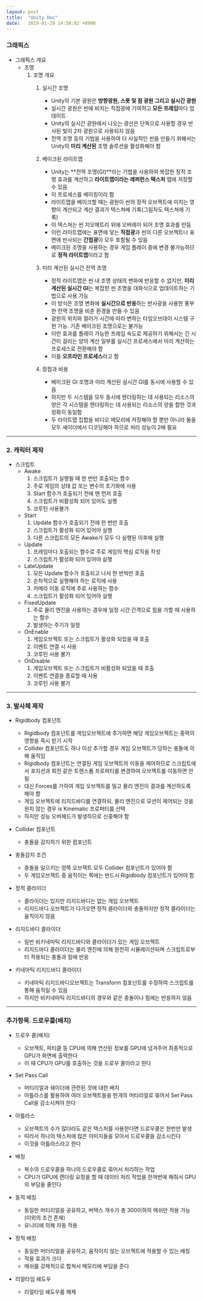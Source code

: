 ```yaml
---
layout: post
title:  "Unity Doc"
date:   2019-01-29 14:58:02 +0900
---
```


### 그래픽스
* 그래픽스 개요
	- 조명
		1. 조명 개요
			1. 실시간 조명
				- Unity의 기본 광원은 **방향광원, 스폿 및 점 광원 그리고 실시간 광원**
				- 실시간 광원은 씬에 비치는 직접광에 기여하고 **모든 프레임**마다 업데이트
				- Unity의 실시간 광원에서 나오는 광선은 단독으로 사용할 경우 반사된 빛이 2차 광원으로 사용되지 않음
				- 전역 조명 등의 기법을 사용하여 더 사실적인 씬을 만들기 위해서는 Unity의 **미리 계산된** 조명 솔루션을 활성화해야 함
			
			2. 베이크된 라이트맵
				- Unity는 **전역 조명(GI)**라는 기법을 사용하여 복잡한 정적 조명 효과를 계산하고 **라이트맵이라는 레퍼런스 텍스처** 맵에 저장할 수 있음
				- 이 프로세스를 베이킹이라 함
				- 라이트맵을 베이크할 때는 광원이 씬의 정적 오브젝트에 미치는 영향이 계산되고 계산 결과가 텍스쳐에 기록(그림자도 텍스쳐에 기록)
				- 이 텍스쳐는 씬 지오메트리 위에 오버레이 되어 조명 효과를 만듬
				- 이런 라이트맵에는 표면에 닿는 **직접광**과 씬의 다른 오브젝트나 표면에 반사되는 **간접광**이 모두 포함될 수 있음
				- 베이크된 조명을 사용하는 경우 게임 플레이 중에 변경 불가능하므로 **정적 라이트맵**이라고 함

			3. 미리 계산된 실시간 전역 조명
				- 정적 라이트맵은 씬 내 조명 상태의 변화에 반응할 수 없지만, **미리 계산된 실시간 GI**는 복잡한 씬 조명을 대화식으로 업데이트하는 기법으로 사용 가능
				- 이 방식은 조명 변화에 **실시간으로 반응**하는 반사광을 사용한 풍부한 전역 조명을 비춘 환경을 만들 수 있음
				- 광원의 위치와 컬러가 시간에 따라 변하는 타임오브데이 시스템 구현 가능. 기존 베이크된 조명으로는 불가능
				- 이런 효과를 플레이 가능한 프레임 속도로 제공하기 위해서는 긴 시간이 걸리는 양의 계산 일부를 실시간 프로세스에서 미리 계산하는 프로세스로 전환해야 함
				- 이를 **오프라인 프로세스**라고 함

			4. 장점과 비용
				- 베이크된 GI 조명과 미리 계산된 실시간 GI를 동시에 사용할 수 있음
				- 하지만 두 시스템을 모두 동시에 렌더링하는 데 사용되는 리소스의 양은 각 시스템을 렌더링하는 데 사용되는 리소스의 양을 합한 것과 정확히 동일함
				- 두 라이트맵 집합을 비디오 메모리에 저장해야 할 뿐만 아니라 둘을 모두 셰이더에서 디코딩해야 하므로 처리 성능이 2배 필요
				

---

### 2. 캐릭터 제작
* 스크립트
	- Awake
		1. 스크립트가 실행될 때 한 번만 호출되는 함수
		2. 주로 게임의 상태 값 또는 변수의 초기화에 사용
		3. Start 함수가 호출되기 전에 맨 먼저 호출
		4. 스크립트가 비활성화 되어 있어도 실행
		5. 코루틴 사용불가
	- Start
		1. Update 함수가 호출되기 전에 한 번만 호출
		2. 스크립트가 활성화 되어 있어야 실행
		3. 다른 스크립트의 모든 Awake가 모두 다 실행된 이후에 실행
	- Update
		1. 프레임마다 호출되는 함수로 주로 게임의 핵심 로직을 작성
		2. 스크립트가 활성화 되어 있어야 실행
	- LateUpdate
		1. 모든 Update 함수가 호출되고 나서 한 번씩만 호출
		2. 순차적으로 실행해야 하는 로직에 사용
		3. 카메라 이동 로직에 주로 사용하는 함수
		4. 스크립트가 활성화 되어 있어야 실행
	- FixedUpdate
		1. 주로 물리 엔진을 사용하는 경우에 일정 시간 간격으로 힘을 가할 때 사용하는 함수
		2. 발생하는 주기가 일정
	- OnEnable
		1. 게임오브젝트 또는 스크립트가 활성화 되었을 때 호출
		2. 이벤트 연결 시 사용
		3. 코루틴 사용 불가
	- OnDisable
		1. 게임오브젝트 또는 스크립트가 비활성화 되었을 때 호출
		2. 이벤트 연결을 종료할 때 사용
		3. 코루틴 사용 불가
	
---

### 3. 발사체 제작
* Rigidbody 컴포넌트
	- Rigidbody 컴포넌트를 게임오브젝트에 추가하면 해당 게임오브젝트는 중력의 영향을 즉시 받기 시작
	- Collider 컴포넌트도 하나 이상 추가할 경우 게임 오브젝트가 당하는 충돌에 의해 움직임
	- Rigidbody 컴포넌트는 연결된 게임 오브젝트의 이동을 제어하므로 스크립트에서 포지션과 회전 같은 트랜스폼 프로퍼티를 변경하여 오브젝트를 이동하면 안됨
	- 대신 Forces를 가하여 게임 오브젝트를 밀고 물리 엔진이 결과를 계산하도록 해야 함
	- 게임 오브젝트에 리지드바디를 연결하되, 물리 엔진으로 모션이 제어되는 것을 원치 않는 경우 is Kinematic 프로퍼티를 선택
	- 하지만 성능 오버헤드가 발생하므로 신중해야 함
* Collider 컴포넌트
	- 충돌을 감지하기 위한 컴포넌트

* 충돌감지 조건
	- 충돌을 일으키는 양쪽 오브젝트 모두 Collider 컴포넌트가 있어야 함
	- 두 게임오브젝트 중 움직이는 쪽에는 반드시 Rigidbody 컴포넌트가 있어야 함

* 정적 콜라이더
	- 콜라이더는 있지만 리지드바디는 없는 게임 오브젝트
	- 리지드바디 오브젝트가 다가오면 정적 콜라이더와 충돌하지만 정적 콜라이더는 움직이지 않음

* 리지드바디 콜라이더
	- 일반 비키네마틱 리지드바디와 콜라이더가 있는 게임 오브젝트
	- 리지드바디 콜라이더는 물리 엔진에 의해 완전히 시뮬레이션되며 스크립트로부터 적용되는 충돌과 힘에 반응

* 키네마틱 리지드바디 콜라이더
	- 키네마틱 리지드바디오브젝트는 Transform 컴포넌트를 수정하여 스크립트를 통해 움직일 수 있음
	- 하지만 비키네마틱 리지드바디의 경우와 같은 충돌이나 힘에는 반응하지 않음

---

### 추가항목. 드로우콜(배치)
* 드로우 콜(배치)
	- 오브젝트, 파티클 등 CPU에 의해 연산된 정보를 GPU에 넘겨주어 최종적으로 GPU가 화면에 출력한다
	- 이 때 CPU가 GPU를 호출하는 것을 드로우 콜이라고 한다

* Set Pass Call
	- 머티리얼과 쉐이더에 관련된 것에 대한 배치
	- 아틀라스를 활용하여 여러 오브젝트들을 한개의 머티리얼로 묶어서 Set Pass Call을 감소시켜야 한다

* 아틀라스
	- 오브젝트의 수가 많더라도 같은 텍스처를 사용한다면 드로우콜은 한번만 발생
	- 따라서 하나의 텍스처에 많은 이미지들을 모아서 드로우콜을 감소시킨다
	- 이것을 아틀라스라고 한다
	
* 배칭 
	- 복수의 드로우콜을 하나의 드로우콜로 묶어서 처리하는 작업
	- CPU가 GPU에 랜더링 요청을 할 때 데이터 처리 작업을 한꺼번에 해줘서 GPU의 부담을 줄인다

* 동적 배칭
	- 동일한 머티리얼을 공유하고, 버텍스 개수가 총 300이하의 메쉬만 적용 가능(이외의 조건 존재)
	- 유니티에 의해 자동 적용

* 정적 배칭
	- 동일한 머터리얼을 공유하고, 움직이지 않는 오브젝트에 적용할 수 있는 배칭
	- 적용 효과가 크다
	- 메쉬를 강제적으로 합쳐서 메모리에 부담을 준다

* 리얼타임 쉐도우
	- 리얼타임 쉐도우를 해제